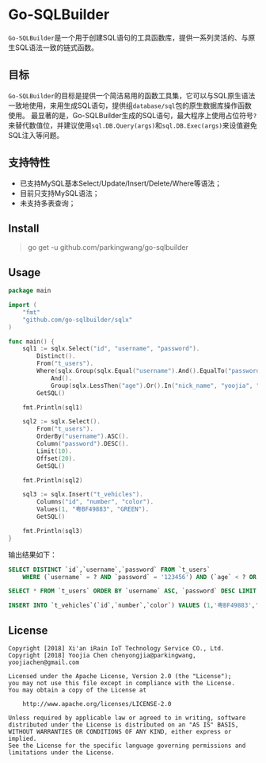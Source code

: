 # Go-SQLBuilder

`Go-SQLBuilder`是一个用于创建SQL语句的工具函数库，提供一系列灵活的、与原生SQL语法一致的链式函数。

## 目标

`Go-SQLBuilder`的目标是提供一个简洁易用的函数工具集，它可以与SQL原生语法一致地使用，来用生成SQL语句，提供组`database/sql`包的原生数据库操作函数使用。
最显著的是，Go-SQLBuilder生成的SQL语句，最大程序上使用占位符号`?`来替代数值位，并建议使用`sql.DB.Query(args)`和`sql.DB.Exec(args)`来设值避免SQL注入等问题。

## 支持特性

- 已支持MySQL基本Select/Update/Insert/Delete/Where等语法；
- 目前只支持MySQL语法；
- 未支持多表查询；

## Install

> go get -u github.com/parkingwang/go-sqlbuilder

## Usage

```go
package main

import (
	"fmt"
	"github.com/go-sqlbuilder/sqlx"
)

func main() {
	sql1 := sqlx.Select("id", "username", "password").
		Distinct().
		From("t_users").
		Where(sqlx.Group(sqlx.Equal("username").And().EqualTo("password", "123456")).
			And().
			Group(sqlx.LessThen("age").Or().In("nick_name", "yoojia", "yoojiachen"))).
		GetSQL()

	fmt.Println(sql1)

	sql2 := sqlx.Select().
		From("t_users").
		OrderBy("username").ASC().
		Column("password").DESC().
		Limit(10).
		Offset(20).
		GetSQL()

	fmt.Println(sql2)

	sql3 := sqlx.Insert("t_vehicles").
		Columns("id", "number", "color").
		Values(1, "粤BF49883", "GREEN").
		GetSQL()

	fmt.Println(sql3)
}
```

输出结果如下：

```sql
SELECT DISTINCT `id`,`username`,`password` FROM `t_users`
    WHERE (`username` = ? AND `password` = '123456') AND (`age` < ? OR `nick_name` IN ('yoojia','yoojiachen'));

SELECT * FROM `t_users` ORDER BY `username` ASC, `password` DESC LIMIT 10 OFFSET 20;

INSERT INTO `t_vehicles`(`id`,`number`,`color`) VALUES (1,'粤BF49883','GREEN');
```

## License

    Copyright [2018] Xi'an iRain IoT Technology Service CO., Ltd.
    Copyright [2018] Yoojia Chen chenyongjia@parkingwang, yoojiachen@gmail.com

    Licensed under the Apache License, Version 2.0 (the "License");
    you may not use this file except in compliance with the License.
    You may obtain a copy of the License at

        http://www.apache.org/licenses/LICENSE-2.0

    Unless required by applicable law or agreed to in writing, software
    distributed under the License is distributed on an "AS IS" BASIS,
    WITHOUT WARRANTIES OR CONDITIONS OF ANY KIND, either express or implied.
    See the License for the specific language governing permissions and
    limitations under the License.